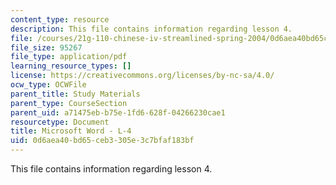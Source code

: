 ```yaml
---
content_type: resource
description: This file contains information regarding lesson 4.
file: /courses/21g-110-chinese-iv-streamlined-spring-2004/0d6aea40bd65ceb3305e3c7bfaf183bf_MIT21G_110S04_L4.pdf
file_size: 95267
file_type: application/pdf
learning_resource_types: []
license: https://creativecommons.org/licenses/by-nc-sa/4.0/
ocw_type: OCWFile
parent_title: Study Materials
parent_type: CourseSection
parent_uid: a71475eb-b75e-1fd6-628f-04266230cae1
resourcetype: Document
title: Microsoft Word - L-4
uid: 0d6aea40-bd65-ceb3-305e-3c7bfaf183bf
---
```

This file contains information regarding lesson 4.